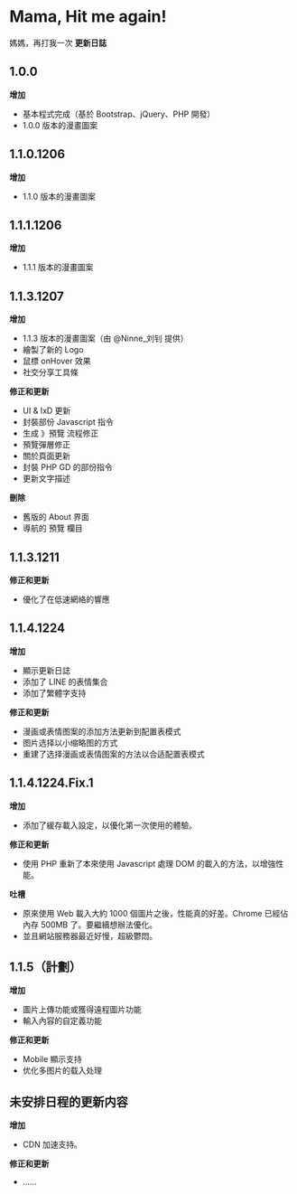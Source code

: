 <meta charset="utf-8"> <meta name="viewport" content="width=device-width, initial-scale=1.0, user-scalable=yes"> <title>1.0.0</title> 

# Mama, Hit me again!

媽媽，再打我一次 **更新日誌**

## 1.0.0

**增加**

*   基本程式完成（基於 Bootstrap、jQuery、PHP 開發）
*   1.0.0 版本的漫畫圖案

## 1.1.0.1206

**增加**

*   1.1.0 版本的漫畫圖案

## 1.1.1.1206

**增加**

*   1.1.1 版本的漫畫圖案

## 1.1.3.1207

**增加**

*   1.1.3 版本的漫畫圖案（由 @Ninne_刘钊 提供）
*   繪製了新的 Logo
*   鼠標 onHover 效果
*   社交分享工具條

**修正和更新**

*   UI &amp; IxD 更新
*   封裝部份 Javascript 指令
*   生成 》預覽 流程修正
*   預覽彈層修正
*   關於頁面更新
*   封裝 PHP GD 的部份指令
*   更新文字描述

**刪除**

*   舊版的 About 界面
*   導航的 預覽 欄目

## 1.1.3.1211

**修正和更新**

*   優化了在低速網絡的響應

## 1.1.4.1224

**增加**

*   顯示更新日誌
*   添加了 LINE 的表情集合
*   添加了繁體字支持

**修正和更新**

*   漫画或表情图案的添加方法更新到配置表模式
*   图片选择以小缩略图的方式
*   重建了选择漫画或表情图案的方法以合适配置表模式

## 1.1.4.1224.Fix.1

**增加**

*   添加了緩存載入設定，以優化第一次使用的體驗。

**修正和更新**

*   使用 PHP 重新了本來使用 Javascript 處理 DOM 的載入的方法，以增強性能。

**吐槽**

*   原來使用 Web 載入大約 1000 個圖片之後，性能真的好差。Chrome 已經佔內存 500MB 了。要繼續想辦法優化。
*   並且網站服務器最近好慢，超級鬱悶。

## 1.1.5（計劃）

**增加**

*   圖片上傳功能或獲得遠程圖片功能
*   輸入內容的自定義功能

**修正和更新**

*   Mobile 顯示支持
*   优化多图片的载入处理

## 未安排日程的更新内容

**增加**

*   CDN 加速支持。

**修正和更新**

*   ……